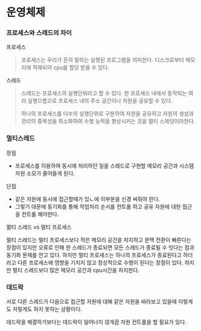# 운영체제

### 프로세스와 스레드의 차이

프로세스

> 프로세스는 우리가 흔히 말하는 실행된 프로그램을 의미한다. 디스크로부터 메모리에 적재되어 cpu를 할당 받을 수 있다.

스레드

> 스레드는 프로세스의 실행단위라고 할 수 있다. 한 프로세스 내에서 동작되는 여러 실행으름으로 프로세스 내의 주소 공간이나 자원을 공유할 수 있다.
>
> 하나의 프로세스를 다수의 실행단위로 구분하여 자원을 공유하고 자원의 생성과 관리의 중복성을 최소화하여 수행 능력을 향상시키는 것을 멀티 스레딩이라한다.

### 멀티스레드

장점

- 프로세스를 이용하여 동시에 처리하던 일을 스레드로 구현할 메모리 공간과 시스템 자원 소모가 줄어들게 된다.

단점

- 같은 자원에 동시에 접근할때가 있ㄴ에 이부분을 신경 써줘야 한다.
- 그렇기 대문에 동기화를 통해 작업처리 순서를 컨트롤 하고 공유 자원에 대한 접근을 컨트롤 해야한다.

멀티 스레드 vs 멀티 프로세스

멀티 스레드는 멀티 프로세스보다 적은 메모리 공간을 차지하고 문맥 전환이 빠른다는 장점이 있지만 오류로 인해 한 스레드가 종료되면 모든 스레드가 종료될 수 잇다는 점과 동기화 문제를 안고 있다. 하지만 멀티 프로세스는 하나의 프로세스가 종료된다고 하더라고 다른 프로세스에 영향을 기치지 않고 정상적으로 수행이 된다는 장점이 있다. 하지만 멀티 스레드보다 많은 메모리 공간과 cpu시간을 차지한다.

### 데드락

서로 다른 스레드가 다음으로 접근할 자원에 대해 같은 자원을 바라보고 있을때 이렇게도 저렇게도 하지 못하는 상황이다.

데드락을 해결하기보다는 데드락이 일어나지 않게끔 자원 컨트롤을 할 필요가 있다.

